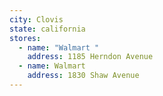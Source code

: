 ```yaml
---
city: Clovis
state: california
stores:
  - name: "Walmart "
    address: 1185 Herndon Avenue
  - name: Walmart
    address: 1830 Shaw Avenue
---
```

